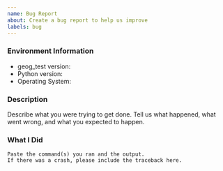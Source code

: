 ```yaml
---
name: Bug Report
about: Create a bug report to help us improve
labels: bug
---
```


<!-- Please search existing issues to avoid creating duplicates. -->

### Environment Information

-   geog_test version:
-   Python version:
-   Operating System:

### Description

Describe what you were trying to get done.
Tell us what happened, what went wrong, and what you expected to happen.

### What I Did

```
Paste the command(s) you ran and the output.
If there was a crash, please include the traceback here.
```
